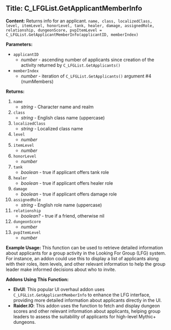 ## Title: C_LFGList.GetApplicantMemberInfo

**Content:**
Returns info for an applicant.
`name, class, localizedClass, level, itemLevel, honorLevel, tank, healer, damage, assignedRole, relationship, dungeonScore, pvpItemLevel = C_LFGList.GetApplicantMemberInfo(applicantID, memberIndex)`

**Parameters:**
- `applicantID`
  - *number* - ascending number of applicants since creation of the activity returned by `C_LFGList.GetApplicants()`
- `memberIndex`
  - *number* - iteration of `C_LFGList.GetApplicants()` argument #4 (numMembers)

**Returns:**
1. `name`
   - *string* - Character name and realm
2. `class`
   - *string* - English class name (uppercase)
3. `localizedClass`
   - *string* - Localized class name
4. `level`
   - *number*
5. `itemLevel`
   - *number*
6. `honorLevel`
   - *number*
7. `tank`
   - *boolean* - true if applicant offers tank role
8. `healer`
   - *boolean* - true if applicant offers healer role
9. `damage`
   - *boolean* - true if applicant offers damage role
10. `assignedRole`
    - *string* - English role name (uppercase)
11. `relationship`
    - *boolean?* - true if a friend, otherwise nil
12. `dungeonScore`
    - *number*
13. `pvpItemLevel`
    - *number*

**Example Usage:**
This function can be used to retrieve detailed information about applicants for a group activity in the Looking For Group (LFG) system. For instance, an addon could use this to display a list of applicants along with their roles, item levels, and other relevant information to help the group leader make informed decisions about who to invite.

**Addons Using This Function:**
- **ElvUI**: This popular UI overhaul addon uses `C_LFGList.GetApplicantMemberInfo` to enhance the LFG interface, providing more detailed information about applicants directly in the UI.
- **Raider.IO**: This addon uses the function to fetch and display dungeon scores and other relevant information about applicants, helping group leaders to assess the suitability of applicants for high-level Mythic+ dungeons.